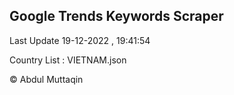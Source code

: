 

## Google Trends Keywords Scraper 
 
Last Update 19-12-2022 , 19:41:54

Country List :
VIETNAM.json



© Abdul Muttaqin 
